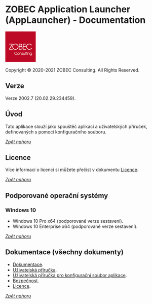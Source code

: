 # ZOBEC Application Launcher (AppLauncher) - Documentation

<a name="documenttitle"></a>

![](img\zobec-consulting-red-full-96x96.png)

Copyright &copy; 2020-2021 ZOBEC Consulting. All Rights Reserved.

## Verze

Verze 2002.7 (20.02.29.234459).

## Úvod

Tato aplikace slouží jako spouštěč aplikací a uživatelských příruček, definovaných s pomocí konfiguračního souboru.

[*Zpět nahoru*](#documenttitle "Zpět na začátek dokumentu")

## Licence

Více informací o licenci si můžete přečíst v dokumentu [Licence](License.md).

[*Zpět nahoru*](#documenttitle "Zpět na začátek dokumentu")

## Podporované operační systémy

### Windows 10

* Windows 10 Pro x64 (podporované verze sestavení).
* Windows 10 Enterprise x64 (podporované verze sestavení).

[*Zpět nahoru*](#documenttitle "Zpět na začátek dokumentu")

## Dokumentace (všechny dokumenty)

* [Dokumentace](ReadMe.md).
* [Uživatelská příručka](UserGuide.md).
* [Uživatelská příručka pro konfigurační soubor aplikace](ConfigGuide.md).
* [Bezpečnost](Security.md).
* [Licence](License.md).

[*Zpět nahoru*](#documenttitle "Zpět na začátek dokumentu")
